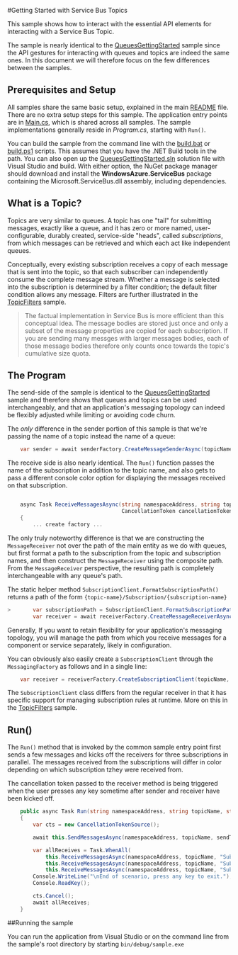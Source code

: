 #Getting Started with Service Bus Topics

This sample shows how to interact with the essential API elements for interacting with a Service Bus Topic.

The sample is nearly identical to the [QueuesGettingStarted](../QueuesGettingStarted) sample since 
the API gestures for interacting with queues and topics are indeed the same ones. In this document we will 
therefore focus on the few differences between the samples. 

## Prerequisites and Setup

All samples share the same basic setup, explained in the main [README](../README.md) file. There are no extra setup steps for this sample.
The application entry points are in [Main.cs](../common/Main.md), which is shared across all samples. The sample implementations generally
reside in *Program.cs*, starting with ```Run()```.

You can build the sample from the command line with the [build.bat](build.bat) or [build.ps1](build.ps1) scripts. This assumes that you
have the .NET Build tools in the path. You can also open up the [QueuesGettingStarted.sln](QueuesGettingStarted.sln) solution file with Visual Studio and build.
With either option, the NuGet package manager should download and install the **WindowsAzure.ServiceBus** package containing the
Microsoft.ServiceBus.dll assembly, including dependencies.

## What is a Topic?

Topics are very similar to queues. A topic has one "tail" for submitting messages, exactly like a queue, and it has zero or more named, 
user-configurable, durably created, service-side "heads", called *subscriptions*, from which messages can be retrieved and which each act 
like independent queues. 

Conceptually, every existing subscription receives a copy of each message that is sent into the topic, so that each subscriber can independently 
consume the complete message stream. Whether a message is selected into the subscription is determined by a filter condition; the default filter 
condition allows any message. Filters are further illustrated in the [TopicFilters](../TopicFilters) sample.      

> The factual implementation in Service Bus is more efficient than this conceptual idea. The message bodies are stored just once and 
> only a subset of the message properties are copied for each subscription. If you are sending many messges with larger messages bodies, 
> each of those message bodies therefore only counts once towards the topic's cumulative size quota.

## The Program

The send-side of the sample is identical to the [QueuesGettingStarted](../QueuesGettingStarted) sample and therefore shows that
queues and topics can be used interchangeably, and that an application's messaging topology can indeed be flexibly adjusted while 
limiting or avoiding code churn.   

The *only* difference in the sender portion of this sample is that we're passing the name of a topic instead the name of a queue:

```C#
    var sender = await senderFactory.CreateMessageSenderAsync(topicName);
```

The receive side is also nearly identical. The ```Run()``` function passes the name of the subscription in addition to the topic name, 
and also gets to pass a different console color option for displaying the messages received on that subscription. 

``` C#

    async Task ReceiveMessagesAsync(string namespaceAddress, string topicName, string subscriptionName, string receiveToken, 
                                    CancellationToken cancellationToken, ConsoleColor color)
    {
        ... create factory ...

```

The only truly noteworthy difference is that we are constructing the ```MessageReceiver``` not over the path of the main entity 
as we do with queues, but first format a path to the subscription from the topic and subscription names, and then construct 
the ```MessageReceiver``` using the composite path. From the ```MessageReceiver``` perspective, the resulting path is completely 
interchangeable with any queue's path.

The static helper method ```SubscriptionClient.FormatSubscriptionPath()``` returns a path of the form ```{topic-name}/Subscription/{subscription-name}```

``` C#
>       var subscriptionPath = SubscriptionClient.FormatSubscriptionPath(topicName, subscriptionName);
        var receiver = await receiverFactory.CreateMessageReceiverAsync(subscriptionPath, ReceiveMode.PeekLock);
```

Generally, If you want to retain flexibility for your application's messaging topology, you will manage the path from which you receive 
messages for a component or service separately, likely in configuration. 
   
You can obviously also easily create a ```SubscriptionClient``` through the ```MessagingFactory``` as follows and in a 
single line:

```C#
    var receiver = receiverFactory.CreateSubscriptionClient(topicName, subscriptionName);
``` 

The ```SubscriptionClient``` class differs from the regular receiver in that it has specific support for managing 
subscription rules at runtime. More on this in the [TopicFilters](../TopicFilters) sample. 

## Run()

The ```Run()``` method that is invoked by the common sample entry point first sends a few messages and kicks off the receivers for 
three subscriptions in parallel. The messages received from the subscriptions will differ in color depending on which
subscription tzhey were received from. 

 The cancellation token passed to the receiver method is being triggered when the user presses any key sometime after sender and receiver have been kicked off. 

```C#
    public async Task Run(string namespaceAddress, string topicName, string sendToken, string receiveToken)
    {
        var cts = new CancellationTokenSource();

        await this.SendMessagesAsync(namespaceAddress, topicName, sendToken);

        var allReceives = Task.WhenAll(
            this.ReceiveMessagesAsync(namespaceAddress, topicName, "Subscription1", receiveToken, cts.Token, ConsoleColor.Cyan),
            this.ReceiveMessagesAsync(namespaceAddress, topicName, "Subscription2", receiveToken, cts.Token, ConsoleColor.Green),
            this.ReceiveMessagesAsync(namespaceAddress, topicName, "Subscription3", receiveToken, cts.Token, ConsoleColor.Yellow));
        Console.WriteLine("\nEnd of scenario, press any key to exit.");
        Console.ReadKey();

        cts.Cancel();
        await allReceives;
    }
```

##Running the sample

You can run the application from Visual Studio or on the command line from the sample's root directory by starting <code>bin/debug/sample.exe</code>
